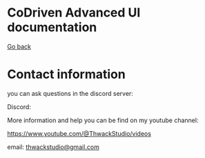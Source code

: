 ﻿# CoDriven Advanced UI documentation

[Go back](index.md)

# Contact information

you can ask questions in the discord server:

Discord:

More information and help you can be find on my youtube channel:

https://www.youtube.com/@ThwackStudio/videos

email: thwackstudio@gmail.com